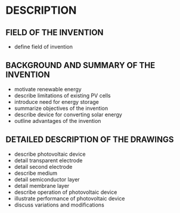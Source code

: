 # DESCRIPTION

## FIELD OF THE INVENTION

- define field of invention

## BACKGROUND AND SUMMARY OF THE INVENTION

- motivate renewable energy
- describe limitations of existing PV cells
- introduce need for energy storage
- summarize objectives of the invention
- describe device for converting solar energy
- outline advantages of the invention

## DETAILED DESCRIPTION OF THE DRAWINGS

- describe photovoltaic device
- detail transparent electrode
- detail second electrode
- describe medium
- detail semiconductor layer
- detail membrane layer
- describe operation of photovoltaic device
- illustrate performance of photovoltaic device
- discuss variations and modifications

